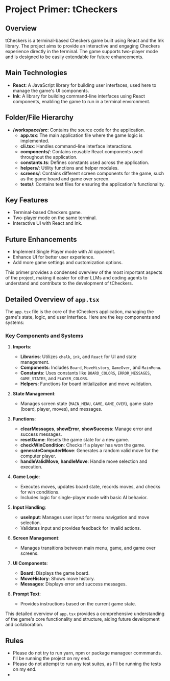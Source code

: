 # Project Primer: tCheckers

## Overview

tCheckers is a terminal-based Checkers game built using React and the Ink library. The project aims to provide an interactive and engaging Checkers experience directly in the terminal. The game supports two-player mode and is designed to be easily extendable for future enhancements.

## Main Technologies

- **React**: A JavaScript library for building user interfaces, used here to manage the game's UI components.
- **Ink**: A library for building command-line interfaces using React components, enabling the game to run in a terminal environment.

## Folder/File Hierarchy

- **/workspace/src**: Contains the source code for the application.
  - **app.tsx**: The main application file where the game logic is implemented.
  - **cli.tsx**: Handles command-line interface interactions.
  - **components/**: Contains reusable React components used throughout the application.
  - **constants.ts**: Defines constants used across the application.
  - **helpers/**: Utility functions and helper modules.
  - **screens/**: Contains different screen components for the game, such as the game board and game over screen.
  - **tests/**: Contains test files for ensuring the application's functionality.

## Key Features

- Terminal-based Checkers game.
- Two-player mode on the same terminal.
- Interactive UI with React and Ink.

## Future Enhancements

- Implement Single Player mode with AI opponent.
- Enhance UI for better user experience.
- Add more game settings and customization options.

This primer provides a condensed overview of the most important aspects of the project, making it easier for other LLMs and coding agents to understand and contribute to the development of tCheckers.

 
## Detailed Overview of `app.tsx`

The `app.tsx` file is the core of the tCheckers application, managing the game's state, logic, and user interface. Here are the key components and systems:

### Key Components and Systems

1. **Imports**:
   - **Libraries**: Utilizes `chalk`, `ink`, and `React` for UI and state management.
   - **Components**: Includes `Board`, `MoveHistory`, `GameOver`, and `MainMenu`.
   - **Constants**: Uses constants like `BOARD_COLORS`, `ERROR_MESSAGES`, `GAME_STATES`, and `PLAYER_COLORS`.
   - **Helpers**: Functions for board initialization and move validation.

2. **State Management**:
   - Manages screen state (`MAIN_MENU`, `GAME`, `GAME_OVER`), game state (board, player, moves), and messages.

3. **Functions**:
   - **clearMessages**, **showError**, **showSuccess**: Manage error and success messages.
   - **resetGame**: Resets the game state for a new game.
   - **checkWinCondition**: Checks if a player has won the game.
   - **generateComputerMove**: Generates a random valid move for the computer player.
   - **handleValidMove**, **handleMove**: Handle move selection and execution.

4. **Game Logic**:
   - Executes moves, updates board state, records moves, and checks for win conditions.
   - Includes logic for single-player mode with basic AI behavior.

5. **Input Handling**:
   - **useInput**: Manages user input for menu navigation and move selection.
   - Validates input and provides feedback for invalid actions.

6. **Screen Management**:
   - Manages transitions between main menu, game, and game over screens.

7. **UI Components**:
   - **Board**: Displays the game board.
   - **MoveHistory**: Shows move history.
   - **Messages**: Displays error and success messages.

8. **Prompt Text**:
   - Provides instructions based on the current game state.

This detailed overview of `app.tsx` provides a comprehensive understanding of the game's core functionality and structure, aiding future development and collaboration.


## Rules

- Please do not try to run yarn, npm or package manageer commmands.  I'll be running the project on my end.
- Please do not attempt to run any test suites, as I'll be running the tests on my end.
- 